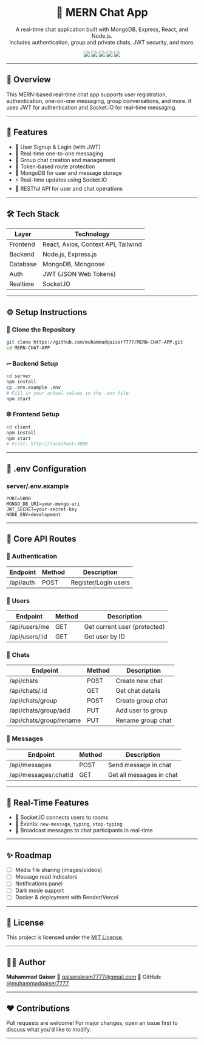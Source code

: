 <h1 align="center">💬 MERN Chat App</h1>

<p align="center">
  A real-time chat application built with MongoDB, Express, React, and Node.js.<br/>
  Includes authentication, group and private chats, JWT security, and more.
</p>

<div align="center">
  <img src="https://img.shields.io/badge/Backend-Node.js-green" />
  <img src="https://img.shields.io/badge/Frontend-React-blue" />
  <img src="https://img.shields.io/badge/Database-MongoDB-brightgreen" />
  <img src="https://img.shields.io/badge/WebSocket-Socket.IO-ff69b4" />
  <img src="https://img.shields.io/badge/Status-In%20Progress-yellow" />
</div>

---

## 📸 Overview

This MERN-based real-time chat app supports user registration, authentication, one-on-one messaging, group conversations, and more. It uses JWT for authentication and Socket.IO for real-time messaging.

---

## 🌟 Features

* 📝 User Signup & Login (with JWT)
* 💬 Real-time one-to-one messaging
* 👥 Group chat creation and management
* 🔐 Token-based route protection
* 📂 MongoDB for user and message storage
* ⚡ Real-time updates using Socket.IO
* 🧾 RESTful API for user and chat operations

---

## 🛠️ Tech Stack

| Layer    | Technology                          |
| -------- | ----------------------------------- |
| Frontend | React, Axios, Context API, Tailwind |
| Backend  | Node.js, Express.js                 |
| Database | MongoDB, Mongoose                   |
| Auth     | JWT (JSON Web Tokens)               |
| Realtime | Socket.IO                           |

---

## ⚙️ Setup Instructions

### 📁 Clone the Repository

```bash
git clone https://github.com/muhammadqaiser7777/MERN-CHAT-APP.git
cd MERN-CHAT-APP
```

### 🖙 Backend Setup

```bash
cd server
npm install
cp .env.example .env
# Fill in your actual values in the .env file
npm start
```

### 🌐 Frontend Setup

```bash
cd client
npm install
npm start
# Visit: http://localhost:3000
```

---

## 🧾 .env Configuration

### server/.env.example

```env
PORT=5000
MONGO_DB_URI=your-mongo-uri
JWT_SECRET=your-secret-key
NODE_ENV=development
```

---

## 🧠 Core API Routes

### 🔐 Authentication

| Endpoint  | Method | Description          |
| --------- | ------ | -------------------- |
| /api/auth | POST   | Register/Login users |

### 👤 Users

| Endpoint        | Method | Description                  |
| --------------- | ------ | ---------------------------- |
| /api/users/me   | GET    | Get current user (protected) |
| /api/users/\:id | GET    | Get user by ID               |

### 💬 Chats

| Endpoint                | Method | Description       |
| ----------------------- | ------ | ----------------- |
| /api/chats              | POST   | Create new chat   |
| /api/chats/\:id         | GET    | Get chat details  |
| /api/chats/group        | POST   | Create group chat |
| /api/chats/group/add    | PUT    | Add user to group |
| /api/chats/group/rename | PUT    | Rename group chat |

### 📩 Messages

| Endpoint               | Method | Description              |
| ---------------------- | ------ | ------------------------ |
| /api/messages          | POST   | Send message in chat     |
| /api/messages/\:chatId | GET    | Get all messages in chat |

---

## 🔀 Real-Time Features

* 🔌 Socket.IO connects users to rooms
* 📡 Events: `new-message`, `typing`, `stop-typing`
* 👥 Broadcast messages to chat participants in real-time

---

## ✨ Roadmap

* [ ] Media file sharing (images/videos)
* [ ] Message read indicators
* [ ] Notifications panel
* [ ] Dark mode support
* [ ] Docker & deployment with Render/Vercel

---

## 📜 License

This project is licensed under the [MIT License](LICENSE).

---

## 👨‍💻 Author

**Muhammad Qaiser**
📧 [qaiserakram7777@gmail.com](mailto:qaiserakram7777@gmail.com)
🔗 GitHub: [@muhammadqaiser7777](https://github.com/muhammadqaiser7777)

---

## ❤️ Contributions

Pull requests are welcome! For major changes, open an issue first to discuss what you'd like to modify.

---
